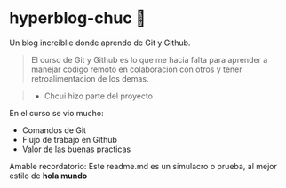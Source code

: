 # hyperblog-chuc 🧡 
Un blog increiblle donde aprendo de  Git y Github.
>El curso de Git y Github es lo que me hacia falta para aprender a manejar codigo remoto en colaboracion con otros y tener retroalimentacion de los demas.

> - Chcui hizo parte del proyecto

En el curso se vio mucho:
* Comandos de Git
* Flujo de trabajo en Github
* Valor de las buenas practicas

Amable recordatorio: Este readme.md es un simulacro o prueba, al mejor estilo de **hola mundo**